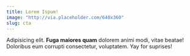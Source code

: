 ```yaml
---
title: Lorem Ispum!
image: "http://via.placeholder.com/640x360"
slug: cta
---
```


Adipisicing elit. **Fuga maiores quam** dolorem animi modi, vitae beatae! Doloribus eum corrupti consectetur, voluptatem. Yay for suprises!
